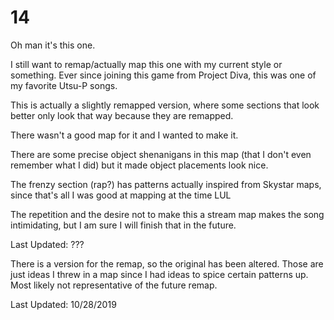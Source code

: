 # 14
Oh man it's this one.

I still want to remap/actually map this one with my current style or something.
Ever since joining this game from Project Diva, this was one of my favorite Utsu-P songs.

This is actually a slightly remapped version, where some sections that look better only look that way because they are remapped.

There wasn't a good map for it and I wanted to make it.

There are some precise object shenanigans in this map (that I don't even remember what I did) but it made object placements look nice.

The frenzy section (rap?) has patterns actually inspired from Skystar maps, since that's all I was good at mapping at the time LUL

The repetition and the desire not to make this a stream map makes the song intimidating, but I am sure I will finish that in the future.

Last Updated: ???

There is a version for the remap, so the original has been altered.  Those are just ideas I threw in a map since I had ideas to spice certain patterns up.
Most likely not representative of the future remap.

Last Updated: 10/28/2019
